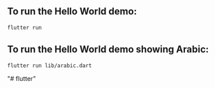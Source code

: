 ## To run the Hello World demo:
```sh
flutter run
```
## To run the Hello World demo showing Arabic:
```sh
flutter run lib/arabic.dart
```
"# flutter" 
